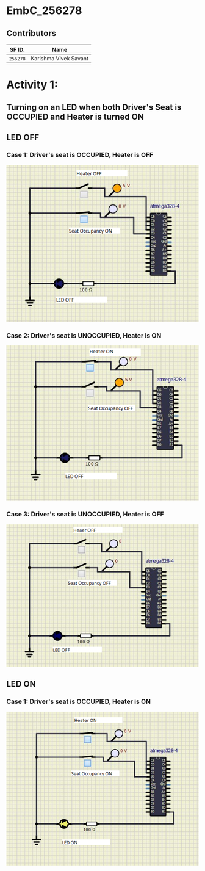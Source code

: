 # EmbC_256278

## Contributors 

SF ID. |  Name   |     
-------|---------|
`256278` | Karishma Vivek Savant  |

# Activity 1: 
## Turning on an LED when both Driver's Seat is OCCUPIED and Heater is turned ON
## LED OFF 
### Case 1: Driver's seat is OCCUPIED, Heater is OFF
![OFF](simulation/Capture2.png)
### Case 2: Driver's seat is UNOCCUPIED, Heater is ON
![OFF](simulation/Capture1.png)
### Case 3: Driver's seat is UNOCCUPIED, Heater is OFF
![OFF](simulation/Capture4.png)
## LED ON 
### Case 1: Driver's seat is OCCUPIED, Heater is ON
![ON](simulation/Capture3.png)


